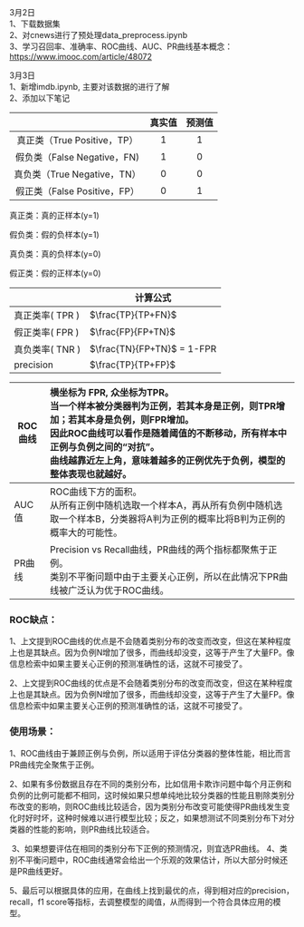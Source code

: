 3月2日<br>
  1、下载数据集<br>
  2、对cnews进行了预处理data_preprocess.ipynb<br>
  3、学习召回率、准确率、ROC曲线、AUC、PR曲线基本概念：https://www.imooc.com/article/48072 <br>

3月3日<br>
  1、新增imdb.ipynb, 主要对该数据的进行了解<br>
  2、添加以下笔记<br>


|                              | 真实值 | 预测值 |
| :--------------------------: | :----: | :----: |
| 真正类（True Positive，TP）  |   1    |   1    |
| 假负类（False Negative，FN)  |   1    |   0    |
| 真负类（True Negative，TN）  |   0    |   0    |
| 假正类（False Positive，FP） |   0    |   1    |

真正类：真的正样本(y=1)

假负类：假的负样本(y=1)

真负类：真的负样本(y=0)

假正类：假的正样本(y=0)



|                 | 计算公式                      |
| --------------- | ----------------------------- |
| 真正类率( TPR ) | $\frac{TP}{TP+FN}$            |
| 假正类率( FPR ) | $\frac{FP}{FP+TN}$            |
| 真负类率( TNR ) | $\frac{TN}{FP+TN}$   =  1-FPR |
| precision       | $\frac{TP}{TP+FP}$            |



| ROC曲线 | 横坐标为 FPR, 众坐标为TPR。<br />当一个样本被分类器判为正例，若其本身是正例，则TPR增加；若其本身是负例，则FPR增加。<br />因此ROC曲线可以看作是随着阈值的不断移动，所有样本中正例与负例之间的“对抗”。<br />曲线越靠近左上角，意味着越多的正例优先于负例，模型的整体表现也就越好。 |
| ------- | :----------------------------------------------------------- |
| AUC值   | ROC曲线下方的面积。<br />从所有正例中随机选取一个样本A，再从所有负例中随机选取一个样本B，分类器将A判为正例的概率比将B判为正例的概率大的可能性。 |
| PR曲线  | Precision vs Recall曲线，PR曲线的两个指标都聚焦于正例。<br />类别不平衡问题中由于主要关心正例，所以在此情况下PR曲线被广泛认为优于ROC曲线。 |

### ROC缺点：

​	1、上文提到ROC曲线的优点是不会随着类别分布的改变而改变，但这在某种程度上也是其缺点。因为负例N增加了很多，而曲线却没变，这等于产生了大量FP。像信息检索中如果主要关心正例的预测准确性的话，这就不可接受了。

​	2、上文提到ROC曲线的优点是不会随着类别分布的改变而改变，但这在某种程度上也是其缺点。因为负例N增加了很多，而曲线却没变，这等于产生了大量FP。像信息检索中如果主要关心正例的预测准确性的话，这就不可接受了。





### 使用场景：

​	1、ROC曲线由于兼顾正例与负例，所以适用于评估分类器的整体性能，相比而言PR曲线完全聚焦于正例。

​	2、如果有多份数据且存在不同的类别分布，比如信用卡欺诈问题中每个月正例和负例的比例可能都不相同，这时候如果只想单纯地比较分类器的性能且剔除类别分布改变的影响，则ROC曲线比较适合，因为类别分布改变可能使得PR曲线发生变化时好时坏，这种时候难以进行模型比较；反之，如果想测试不同类别分布下对分类器的性能的影响，则PR曲线比较适合。

​	3、如果想要评估在相同的类别分布下正例的预测情况，则宜选PR曲线。
​	4、类别不平衡问题中，ROC曲线通常会给出一个乐观的效果估计，所以大部分时候还是PR曲线更好。

​	5、最后可以根据具体的应用，在曲线上找到最优的点，得到相对应的precision，recall，f1 score等指标，去调整模型的阈值，从而得到一个符合具体应用的模型。

